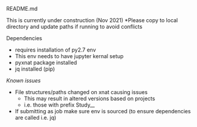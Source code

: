 README.md

This is currently under construction (Nov 2021)
*Please copy to local directory and update paths if running to avoid conflicts

Dependencies
- requires installation of py2.7 env 
- This env needs to have jupyter kernal setup
- pyxnat package installed
- jq installed (pip)

*Known issues*
- File structures/paths changed on xnat causing issues
    - This may result in altered versions based on projects
    - i.e. those with prefix Study__ 
- If submitting as job make sure env is sourced (to ensure dependencies are called i.e. jq)